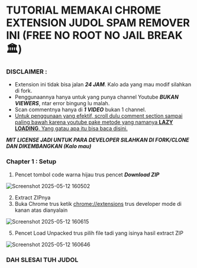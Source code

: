 # TUTORIAL MEMAKAI CHROME EXTENSION JUDOL SPAM REMOVER INI (FREE NO ROOT NO JAIL BREAK 🏛️)

### DISCLAIMER :
- Extension ini tidak bisa jalan <strong><em>24 JAM</em></strong>. Kalo ada yang mau modif silahkan di fork.
- Penggunaannya hanya untuk yang punya channel Youtube <strong><em>BUKAN VIEWERS</em></strong>, ntar error bingung lu malah.
- Scan commentnya hanya di <strong><em>1 VIDEO</em></strong> bukan 1 channel.
- <ins>Untuk penggunaan yang efektif, scroll dulu comment section sampai paling bawah karena youtube pake metode yang namanya <strong>LAZY LOADING</strong>. Yang gatau apa itu bisa baca [disini](https://www.jagoanhosting.com/blog/apa-itu-lazy-load/).</ins>

***MIT LICENSE JADI UNTUK PARA DEVELOPER SILAHKAN DI FORK/CLONE DAN DIKEMBANGKAN (Kalo mau)***

### Chapter 1 : Setup
1. Pencet tombol code warna hijau trus pencet <strong><em>Download ZIP</em></strong>

![Screenshot 2025-05-12 160502](https://github.com/user-attachments/assets/959ed6d8-c777-4a5a-84a4-58b7c692ded6)

2. Extract ZIPnya
3. Buka Chrome trus ketik [chrome://extensions](chrome://extensions) trus developer mode di kanan atas dianyalain

![Screenshot 2025-05-12 160615](https://github.com/user-attachments/assets/4c02d01f-d41b-4af5-9563-57c4745d1c45)

5. Pencet Load Unpacked trus pilih file tadi yang isinya hasil extract ZIP

![Screenshot 2025-05-12 160646](https://github.com/user-attachments/assets/90067721-7063-4912-a774-bb94fde3abc8)

### DAH SLESAI TUH JUDOL
